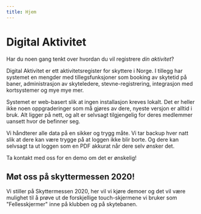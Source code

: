 ```yaml
---
title: Hjem
---
```


# Digital Aktivitet

Har du noen gang tenkt over hvordan du vil registrere _din aktivitet_?

Digital Aktivitet er ett aktivitetsregister for skyttere i Norge. I tillegg har systemet en mengder med tillegsfunksjoner som booking av skytetid på baner, administrasjon av skyteledere, stevne-registrering, integrasjon med kortsystemer og mye mye mer.

Systemet er web-basert slik at ingen installasjon kreves lokalt. Det er heller ikke noen oppgraderinger som må gjøres av dere, nyeste versjon er alltid i bruk. Alt ligger på nett, og alt er selvsagt tilgjengelig for deres medlemmer uansett hvor de befinner seg.

Vi håndterer alle data på en sikker og trygg måte. Vi tar backup hver natt slik at dere kan være trygge på at loggen ikke blir borte. Og dere kan selvsagt ta ut loggen som en PDF akkurat når dere selv ønsker det.

Ta kontakt med oss for en demo om det er ønskelig!

## Møt oss på skyttermessen 2020!

Vi stiller på Skyttermessen 2020, her vil vi kjøre demoer og det vil være mulighet til å prøve ut de forskjellige touch-skjermene vi bruker som "Fellesskjermer" inne på klubben og på skytebanen.
